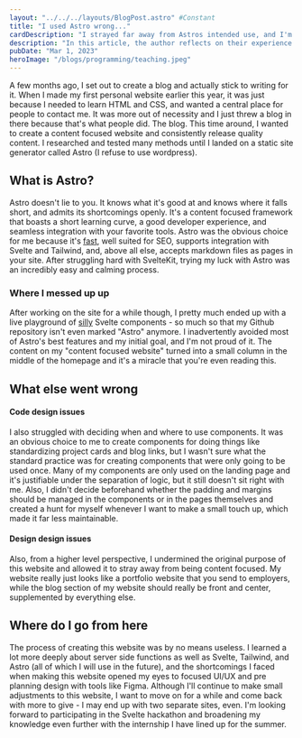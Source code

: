 ```yaml
---
layout: "../../../layouts/BlogPost.astro" #Constant
title: "I used Astro wrong..."
cardDescription: "I strayed far away from Astros intended use, and I'm ashamed. A cautionary tale."
description: "In this article, the author reflects on their experience building a website using the Astro framework. They admit to not fully utilizing Astro's best features and instead relying heavily on Svelte components, which caused the project not to be recognized as an \"Astro\" project on GitHub. The author also shares their thoughts on their component layout and styling choices, acknowledging that they need to improve their design process for future projects. Despite these challenges, the author enjoyed using Astro as a playground for experimenting with JavaScript, Svelte, and Tailwind, and plans to apply their learnings to upcoming projects, including a Scattergories game for the Svelte hackathon."
pubDate: "Mar 1, 2023"
heroImage: "/blogs/programming/teaching.jpeg"
---
```

A few months ago, I set out to create a blog and actually stick to writing for it. When I made my first personal website earlier this year, it was just because I needed to learn HTML and CSS, and wanted a central place for people to contact me. It was more out of necessity and I just threw a blog in there because that's what people did. The blog. This time around, I wanted to create a content focused website and consistently release quality content. I researched and tested many methods until I landed on a static site generator called Astro (I refuse to use wordpress).

## What is Astro?
Astro doesn't lie to you. It knows what it's good at and knows where it falls short, and admits its shortcomings openly. It's a content focused framework that boasts a short learning curve, a good developer experience, and seamless integration with your favorite tools. Astro was the obvious choice for me because it's [fast](https://docs.astro.build/en/concepts/islands/), well suited for SEO, supports integration with Svelte and Tailwind, and, above all else, accepts markdown files as pages in your site. After struggling hard with SvelteKit, trying my luck with Astro was an incredibly easy and calming process.
### Where I messed up up
After working on the site for a while though, I pretty much ended up with a live playground of [silly](https://www.joemmalatesta.com/404) Svelte components - so much so that my Github repository isn't even marked "Astro" anymore. I inadvertently avoided most of Astro's best features and my initial goal, and I'm not proud of it. The content on my "content focused website" turned into a small column in the middle of the homepage and it's a miracle that you're even reading this.
## What else went wrong
#### Code design issues
I also struggled with deciding when and where to use components. It was an obvious choice to me to create components for doing things like standardizing project cards and blog links, but I wasn't sure what the standard practice was for creating components that were only going to be used once. Many of my components are only used on the landing page and it's justifiable under the separation of logic, but it still doesn't sit right with me. Also, I didn't decide beforehand whether the padding and margins should be managed in the components or in the pages themselves and created a hunt for myself whenever I want to make a small touch up, which made it far less maintainable. 
#### Design design issues
Also, from a higher level perspective, I undermined the original purpose of this website and allowed it to stray away from being content focused. My website really just looks like a portfolio website that you send to employers, while the blog section of my website should really be front and center, supplemented by everything else.
## Where do I go from here
The process of creating this website was by no means useless. I learned a lot more deeply about server side functions as well as Svelte, Tailwind, and Astro (all of which I will use in the future), and the shortcomings I faced when making this website opened my eyes to focused UI/UX and pre planning design with tools like Figma. Although I'll continue to make small adjustments to this website, I want to move on for a while and come back with more to give - I may end up with two separate sites, even. I'm looking forward to participating in the Svelte hackathon and broadening my knowledge even further with the internship I have lined up for the summer.
